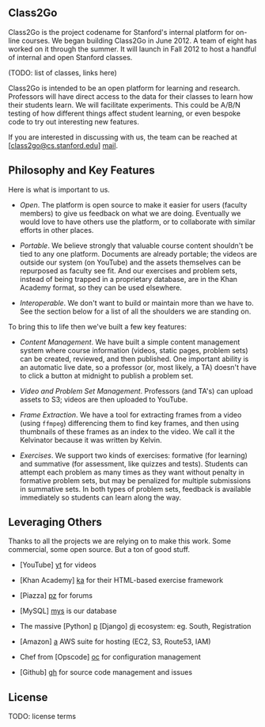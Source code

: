 Class2Go 
-------------

Class2Go is the project codename for Stanford's internal platform
for on-line courses.  We began building Class2Go in June 2012.  A
team of eight has worked on it through the summer.  It will launch
in Fall 2012 to host a handful of internal and open Stanford classes.

(TODO: list of classes, links here)

Class2Go is intended to be an open platform for learning and research.  Professors
will have direct access to the data for their classes to learn how
their students learn.  We will facilitate experiments.  This could
be A/B/N testing of how different things affect student learning, or 
even bespoke code to try out interesting new features.

If you are interested in discussing with us, the team can be reached 
at [class2go@cs.stanford.edu] [mail].

  [mail]: mailto:class2go@cs.stanford.edu

Philosophy and Key Features
-------------------------

Here is what is important to us.

* *Open*. The platform is open source to make it easier for users
    (faculty members) to give us feedback on what we are doing.
    Eventually we would love to have others use the platform, or
    to collaborate with similar efforts in other places.

* *Portable*. We believe strongly that valuable course content
    shouldn't be tied to any one platform. Documents are already
    portable; the videos are outside our system (on YouTube) and
    the assets themselves can be repurposed as faculty see fit.  And
    our exercises and problem sets, instead of being trapped in a
    proprietary database, are in the Khan Academy format, so they
    can be used elsewhere.

* *Interoperable*. We don't want to build or maintain more than we
    have to.  See the section below for a list of all the shoulders
    we are standing on.

To bring this to life then we've built a few key features:

* *Content Management*. We have built a simple content management
    system where course information (videos, static pages, problem
    sets) can be created, reviewed, and then published.  One important
    ability is an automatic live date, so a professor (or, most
    likely, a TA) doesn't have to click a button at midnight to
    publish a problem set.

* *Video and Problem Set Management*. Professors (and TA's) can
    upload assets to S3; videos are then uploaded to YouTube.

* *Frame Extraction*.  We have a tool for extracting frames from
    a video (using ```ffmpeg```) differencing them to find key
    frames, and then using thumbnails of these frames as an index to 
    the video.  We call it the Kelvinator because it was written by Kelvin.

* *Exercises*.  We support two kinds of exercises: formative (for
    learning) and summative (for assessment, like quizzes and tests).  Students
    can attempt each problem as many times as they want without penalty in
    formative problem sets, but may be penalized for multiple submissions
    in summative sets.  In both types of problem sets, feedback is available
    immediately so students can learn along the way.


Leveraging Others
-------------------------

Thanks to all the projects we are relying on to make this work.  Some
commercial, some open source.  But a ton of good stuff.

* [YouTube] [yt] for videos
* [Khan Academy] [ka] for their HTML-based exercise framework
* [Piazza] [pz] for forums
* [MySQL] [mys] is our database
* The massive [Python] [p] [Django] [dj] ecosystem: eg. South, Registration
* [Amazon] [a] AWS suite for hosting (EC2, S3, Route53, IAM)
* Chef from [Opscode] [oc] for configuration management
* [Github] [gh] for source code management and issues

  [yt]:    http://www.youtube.com/
  [ka]:    http://www.khanacademy.org/
  [pz]:    http://www.piazza.com/
  [mys]:   http://www.mysql.org/
  [p]:     http://www.python.org/
  [dj]:    http://www.djangoproject.com/
  [a]:     http://aws.amazon.com/
  [oc]:    http://www.opscode.org/
  [gh]:    http://www.github.com/


License
-------------------------

TODO: license terms

